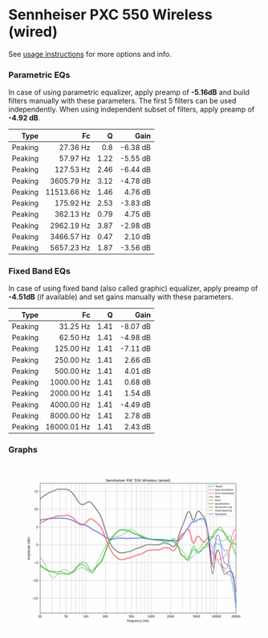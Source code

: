 # Sennheiser PXC 550 Wireless (wired)
See [usage instructions](https://github.com/jaakkopasanen/AutoEq#usage) for more options and info.

### Parametric EQs
In case of using parametric equalizer, apply preamp of **-5.16dB** and build filters manually
with these parameters. The first 5 filters can be used independently.
When using independent subset of filters, apply preamp of **-4.92 dB**.

| Type    | Fc          |    Q | Gain     |
|--------:|------------:|-----:|---------:|
| Peaking | 27.36 Hz    | 0.8  | -6.38 dB |
| Peaking | 57.97 Hz    | 1.22 | -5.55 dB |
| Peaking | 127.53 Hz   | 2.46 | -6.44 dB |
| Peaking | 3605.79 Hz  | 3.12 | -4.78 dB |
| Peaking | 11513.66 Hz | 1.46 | 4.76 dB  |
| Peaking | 175.92 Hz   | 2.53 | -3.83 dB |
| Peaking | 362.13 Hz   | 0.79 | 4.75 dB  |
| Peaking | 2962.19 Hz  | 3.87 | -2.98 dB |
| Peaking | 3466.57 Hz  | 0.47 | 2.10 dB  |
| Peaking | 5657.23 Hz  | 1.87 | -3.56 dB |

### Fixed Band EQs
In case of using fixed band (also called graphic) equalizer, apply preamp of **-4.51dB**
(if available) and set gains manually with these parameters.

| Type    | Fc          |    Q | Gain     |
|--------:|------------:|-----:|---------:|
| Peaking | 31.25 Hz    | 1.41 | -8.07 dB |
| Peaking | 62.50 Hz    | 1.41 | -4.98 dB |
| Peaking | 125.00 Hz   | 1.41 | -7.11 dB |
| Peaking | 250.00 Hz   | 1.41 | 2.66 dB  |
| Peaking | 500.00 Hz   | 1.41 | 4.01 dB  |
| Peaking | 1000.00 Hz  | 1.41 | 0.68 dB  |
| Peaking | 2000.00 Hz  | 1.41 | 1.54 dB  |
| Peaking | 4000.00 Hz  | 1.41 | -4.49 dB |
| Peaking | 8000.00 Hz  | 1.41 | 2.78 dB  |
| Peaking | 16000.01 Hz | 1.41 | 2.43 dB  |

### Graphs
![](./Sennheiser%20PXC%20550%20Wireless%20(wired).png)